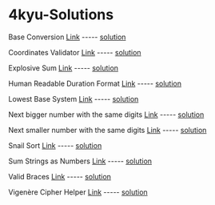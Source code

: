 # 4kyu-Solutions

Base Conversion [Link](https://www.codewars.com/kata/base-conversion/javascript) ----- [solution](https://github.com/zscheck/Code-Wars-Solutions/blob/master/4kyu_solutions/Base_Conversion.js)

Coordinates Validator [Link](https://www.codewars.com/kata/5269452810342858ec000951) ----- [solution](https://github.com/zscheck/Code-Wars-Solutions/blob/master/4kyu_solutions/Coordinates_Validator.js)

Explosive Sum [Link](https://www.codewars.com/kata/52ec24228a515e620b0005ef) ----- [solution](https://github.com/zscheck/Code-Wars-Solutions/blob/master/4kyu_solutions/Explosive_Sum.js)

Human Readable Duration Format [Link](https://www.codewars.com/kata/52742f58faf5485cae000b9a) ----- [solution](https://github.com/zscheck/Code-Wars-Solutions/blob/master/4kyu_solutions/Human_Readable_Duration_Format.js)

Lowest Base System [Link](https://www.codewars.com/kata/lowest-base-system/javascript) ----- [solution](https://github.com/zscheck/Code-Wars-Solutions/blob/master/4kyu_solutions/Lowest_Base_System.js)

Next bigger number with the same digits [Link](https://www.codewars.com/kata/55983863da40caa2c900004e) ----- [solution](https://github.com/zscheck/Code-Wars-Solutions/blob/master/4kyu_solutions/Next_Bigger_Number_With_the_Same_Digits.js)

Next smaller number with the same digits [Link](https://www.codewars.com/kata/next-smaller-number-with-the-same-digits) ----- [solution](https://github.com/zscheck/Code-Wars-Solutions/blob/master/4kyu_solutions/Next_Smaller_Number_With_the_Same_Digits.js)

Snail Sort [Link](https://www.codewars.com/kata/snail/javascript) ----- [solution](https://github.com/zscheck/Code-Wars-Solutions/blob/master/4kyu_solutions/Snail.js)

Sum Strings as Numbers [Link](https://www.codewars.com/kata/5324945e2ece5e1f32000370) ----- [solution](https://github.com/zscheck/Code-Wars-Solutions/blob/master/4kyu_solutions/Sum_Strings_as_Numbers.js)

Valid Braces [Link](https://www.codewars.com/kata/valid-braces/javascript) ----- [solution](https://github.com/zscheck/Code-Wars-Solutions/blob/master/4kyu_solutions/Valid_Braces.js)

Vigenère Cipher Helper [Link](https://www.codewars.com/kata/52d1bd3694d26f8d6e0000d3) ----- [solution](https://github.com/zscheck/Code-Wars-Solutions/blob/master/4kyu_solutions/Vigen%C3%A8re_Cipher_Helper.js)